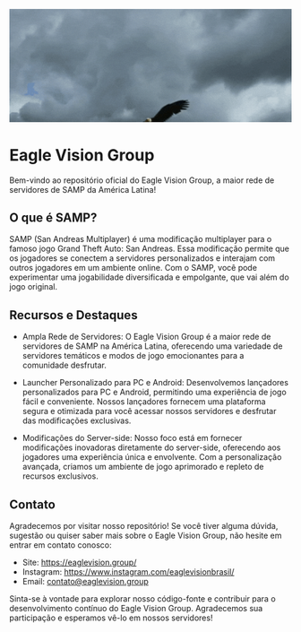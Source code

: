 ![Eagle Vision Group](https://github.com/Eagle-Vision-Group/.github/blob/main/profile/eaglevision.gif?raw=true)
# Eagle Vision Group

Bem-vindo ao repositório oficial do Eagle Vision Group, a maior rede de servidores de SAMP da América Latina!

## O que é SAMP?
SAMP (San Andreas Multiplayer) é uma modificação multiplayer para o famoso jogo Grand Theft Auto: San Andreas. Essa modificação permite que os jogadores se conectem a servidores personalizados e interajam com outros jogadores em um ambiente online. Com o SAMP, você pode experimentar uma jogabilidade diversificada e empolgante, que vai além do jogo original.

## Recursos e Destaques
- Ampla Rede de Servidores: O Eagle Vision Group é a maior rede de servidores de SAMP na América Latina, oferecendo uma variedade de servidores temáticos e modos de jogo emocionantes para a comunidade desfrutar.

- Launcher Personalizado para PC e Android: Desenvolvemos lançadores personalizados para PC e Android, permitindo uma experiência de jogo fácil e conveniente. Nossos lançadores fornecem uma plataforma segura e otimizada para você acessar nossos servidores e desfrutar das modificações exclusivas.

- Modificações do Server-side: Nosso foco está em fornecer modificações inovadoras diretamente do server-side, oferecendo aos jogadores uma experiência única e envolvente. Com a personalização avançada, criamos um ambiente de jogo aprimorado e repleto de recursos exclusivos.

## Contato
Agradecemos por visitar nosso repositório! Se você tiver alguma dúvida, sugestão ou quiser saber mais sobre o Eagle Vision Group, não hesite em entrar em contato conosco:

- Site: https://eaglevision.group/
- Instagram: https://www.instagram.com/eaglevisionbrasil/
- Email: contato@eaglevision.group

Sinta-se à vontade para explorar nosso código-fonte e contribuir para o desenvolvimento contínuo do Eagle Vision Group. Agradecemos sua participação e esperamos vê-lo em nossos servidores!